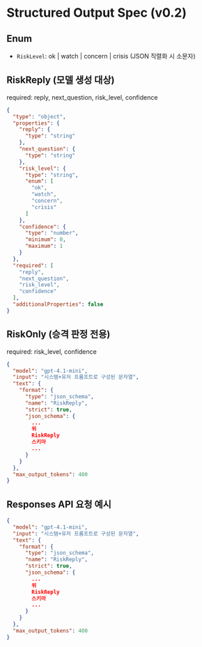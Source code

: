 # Structured Output Spec (v0.2)

## Enum

- `RiskLevel`: ok | watch | concern | crisis  (JSON 직렬화 시 소문자)

## RiskReply (모델 생성 대상)

required: reply, next_question, risk_level, confidence

```json
{
  "type": "object",
  "properties": {
    "reply": {
      "type": "string"
    },
    "next_question": {
      "type": "string"
    },
    "risk_level": {
      "type": "string",
      "enum": [
        "ok",
        "watch",
        "concern",
        "crisis"
      ]
    },
    "confidence": {
      "type": "number",
      "minimum": 0,
      "maximum": 1
    }
  },
  "required": [
    "reply",
    "next_question",
    "risk_level",
    "confidence"
  ],
  "additionalProperties": false
}
```

## RiskOnly (승격 판정 전용)

required: risk_level, confidence

```json
{
  "model": "gpt-4.1-mini",
  "input": "시스템+유저 프롬프트로 구성된 문자열",
  "text": {
    "format": {
      "type": "json_schema",
      "name": "RiskReply",
      "strict": true,
      "json_schema": {
        ...
        위
        RiskReply
        스키마
        ...
      }
    }
  },
  "max_output_tokens": 400
}
```

## Responses API 요청 예시

```json
{
  "model": "gpt-4.1-mini",
  "input": "시스템+유저 프롬프트로 구성된 문자열",
  "text": {
    "format": {
      "type": "json_schema",
      "name": "RiskReply",
      "strict": true,
      "json_schema": {
        ...
        위
        RiskReply
        스키마
        ...
      }
    }
  },
  "max_output_tokens": 400
}
```